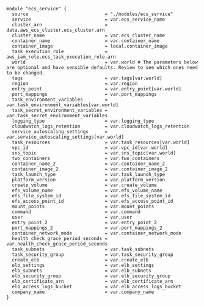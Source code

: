 

    module "ecs_service" {
      source                            = "./modules/ecs_service"
      service                           = var.ecs_service_name
      cluster_arn                       = data.aws_ecs_cluster.ecs_cluster.arn
      cluster_name                      = var.ecs_cluster_name
      container_name                    = var.container_name
      container_image                   = local.container_image
      task_execution_role               = aws_iam_role.ecs_task_execution_role.arn
      world                             = var.world # The parameters below are optional and have sensible defaults. Review to see which ones need to be changed. 
      tags                              = var.tags[var.world]
      region                            = var.region
      entry_point                       = var.entry_point[var.world]
      port_mappings                     = var.port_mappings
      task_environment_variables        = var.task_environment_variables[var.world]
      task_secret_environment_variables = var.task_secret_environment_variables
      logging_type                      = var.logging_type
      cloudwatch_logs_retention         = var.cloudwatch_logs_retention
      service_autoscaling_settings      = var.service_autoscaling_settings[var.world]
      task_resources                    = var.task_resources[var.world]
      vpc_id                            = var.vpc_id[var.world]
      sns_topic                         = var.sns_topic[var.world]
      two_containers                    = var.two_containers
      container_name_2                  = var.container_name_2
      container_image_2                 = var.container_image_2
      task_launch_type                  = var.task_launch_type
      platform_version                  = var.platform_version
      create_volume                     = var.create_volume
      efs_volume_name                   = var.efs_volume_name
      efs_file_system_id                = var.efs_file_system_id
      efs_access_point_id               = var.efs_access_point_id
      mount_points                      = var.mount_points
      command                           = var.command
      user                              = var.user
      entry_point_2                     = var.entry_point_2
      port_mappings_2                   = var.port_mappings_2
      container_network_mode            = var.container_network_mode
      health_check_grace_period_seconds = var.health_check_grace_period_seconds
      task_subnets                      = var.task_subnets
      task_security_group               = var.task_security_group
      create_elb                        = var.create_elb
      elb_settings                      = var.elb_settings
      elb_subnets                       = var.elb_subnets
      elb_security_group                = var.elb_security_group
      elb_certificate_arn               = var.elb_certificate_arn
      elb_access_logs_bucket            = var.elb_access_logs_bucket
      company_name                      = var.company_name
    }
